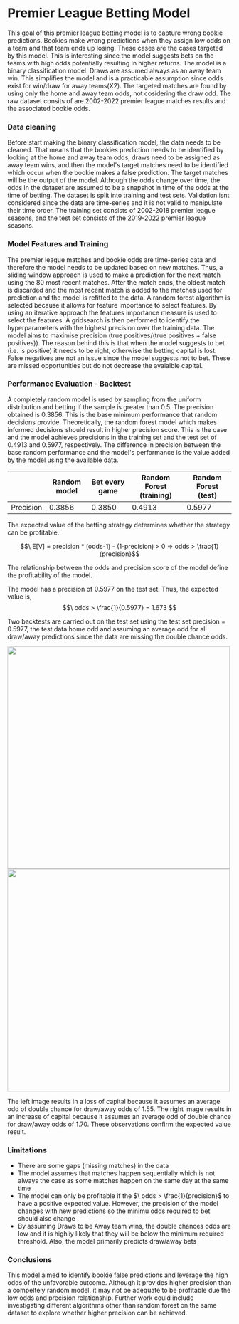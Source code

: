 # Premier League Betting Model

This goal of this premier league betting model is to capture wrong bookie predictions. Bookies make wrong predictions when they assign low odds on a team and that team ends up losing.
These cases are the cases targeted by this model. This is interesting since the model suggests bets on the teams with high odds potentially resulting in higher returns. The model is a binary classification model. Draws are assumed always as an away team win. This simplifies the model and is a practicable assumption since odds exist for win/draw for away teams(X2). The targeted matches are found by using only the home and away team odds, not cosidering the draw odd. The raw dataset consits of are 2002-2022 premier league matches results and the associated bookie odds.

### Data cleaning

Before start making the binary classification model, the data needs to be cleaned. That means that the bookies prediction needs to be identified by looking at the home and away team odds, draws need to be assigned as away team wins,
and then the model's target matches need to be identified which occur when the bookie makes a false prediction. The target matches will be the output of the model. Although the odds change over time, the odds in the dataset are assumed to be a snapshot in time of the odds at the time of betting. 
The dataset is split into training and test sets. Validation isnt considered since the data are time-series and it is not valid to manipulate their time order. The training set consists of 2002-2018 premier league seasons, and the test set consists of the 2019-2022 premier league seasons.

### Model Features and Training
The premier league matches and bookie odds are time-series data and therefore the model needs to be updated based on new matches. Thus, a sliding window approach is used to make a prediction for the next match using the 80 most recent matches. After the match ends, the oldest match is discarded and the most recent match is added to the matches used for prediction and the model is refitted to the data. A random forest algorithm is selected because it allows for feature importance to select features. By using an iterative approach the features importance measure is used to select the features. A gridsearch is then performed to identify the hyperparameters with the highest precision over the training data. The model aims to maximise precision (true positives/(true positives + false positives)). The reason behind this is that when the model suggests to bet (i.e. is positive) it needs to be right, otherwise the betting capital is lost. False negatives are not an issue since the model suggests not to bet. These are missed opportunities but do not decrease the avaialble capital.


### Performance Evaluation - Backtest

 A completely random model is used by sampling from the uniform distribution and betting if the sample is greater than 0.5. The precision obtained is 0.3856. This is the base minimum performance that random decisions provide. Theoretically, the random forest model which makes informed decisions should result in higher precision score. This is the case and the model achieves precisions in the training set and the test set of 0.4913 and 0.5977, respectively. The difference in precision between the base random performance and the model's performance is the value added by the model using the available data. 

 

|           | Random model | Bet every game   | Random Forest (training) | Random Forest (test) |
| --------- | -------------| ---------------- | -------------------------| -------------------- |
| Precision | 0.3856       | 0.3850           |  0.4913                  | 0.5977               |


The expected value of the betting strategy determines whether the strategy can be profitable.

$$\ E[V] = precision * (odds-1) - (1-precision) > 0 => odds > \frac{1}{precision}$$

The relationship between the odds and precision score of the model define the profitability of the model.

The model has a precision of 0.5977 on the test set. Thus, the expected value is,
$$\ odds > \frac{1}{0.5977} = 1.673 $$

Two backtests are carried out on the test set using the test set precision = 0.5977, the test data home odd and assuming an average odd for all draw/away predictions since the data are missing the double chance odds.

<img src="https://github.com/alexkarakozis/Betting-Model/assets/69156399/1a350237-39ee-4561-bbf5-6cbb2ca523ec" width=500/>

<img src="https://github.com/alexkarakozis/Betting-Model/assets/69156399/82f0c334-70ff-4b8e-b359-e3acfecd1705" width=500/>

The left image results in a loss of capital because it assumes an average odd of double chance for draw/away odds of 1.55. 
The right image results in an increase of capital because it assumes an average odd of double chance for draw/away odds of 1.70.
These observations confirm the expected value result.

### Limitations
- There are some gaps (missing matches) in the data
- The model assumes that matches happen sequentially which is not always the case as some matches happen on the same day at the same time
- The model can only be profitable if the $\ odds > \frac{1}{precision}$ to have a positive expected value. However, the precision of the model changes with new predictions so the minimu odds required to bet should also change
- By assuming Draws to be Away team wins, the double chances odds are low and it is highliy likely that they will be below the minimum required threshold. Also, the model primarily predicts draw/away bets


### Conclusions
This model aimed to identify bookie false predictions and leverage the high odds of the unfavorable outcome. Although it provides higher precision than a compeltely random model, it may not be adequate to be profitable due the low odds and precision relationship. Further work could include investigating different algorithms other than random forest on the same dataset to explore whether higher precision can be achieved. 


